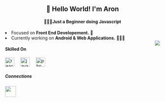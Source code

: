 <h2 align="center">👋 Hello World! I'm Aron</h2>
<h4 align="center">👨🏼‍🦰Just a Beginner doing Javascript</h4>
<div>
  <li> Focused on <b>Front End Developement.</b> 🧠 </li>
  <li> Currently working on <b>Android & Web Applications.</b> 👨🏼‍💻 </li>
  <img src="https://i.pinimg.com/originals/f0/f0/d9/f0f0d932d6e39c7af5aa305cbd8da735.gif" align="right"/>
</div>
<div align="left">
  <h4>Skilled On</h4>
  <img src="https://cdn.jsdelivr.net/gh/devicons/devicon/icons/react/react-original.svg" height="30" alt="react logo"  />
  <img width="12" />
  <img src="https://cdn.jsdelivr.net/gh/devicons/devicon/icons/javascript/javascript-original.svg" height="30" alt="javascript logo"  />
  <img width="12" />
  <img src="https://cdn.jsdelivr.net/gh/devicons/devicon/icons/php/php-original.svg" height="30" alt="php logo"  />
  <img width="12" />
</div>

<div>
 <h5>Connections</h5>
  <a href="https://www.linkedin.com/in/cd-aron/"> 
  <img src="https://cdn.jsdelivr.net/gh/devicons/devicon@latest/icons/linkedin/linkedin-original.svg" height="35"/> </a>
</div>

